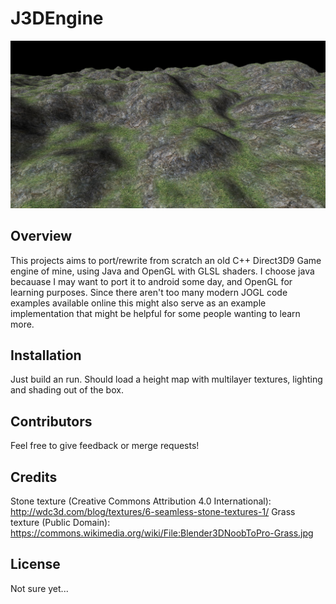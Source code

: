 # J3DEngine

![Screenshot of J3DEngine](https://github.com/augustr/j3dengine/raw/master/screenshot.jpg)

## Overview

This projects aims to port/rewrite from scratch an old C++ Direct3D9 Game engine of mine, using Java and OpenGL with GLSL shaders. I choose java becauase I may want to port it to android some day, and OpenGL for learning purposes. Since there aren't too many modern JOGL code examples available online this might also serve as an example implementation that might be helpful for some people wanting to learn more.

## Installation

Just build an run. Should load a height map with multilayer textures, lighting and shading out of the box.

## Contributors

Feel free to give feedback or merge requests!

## Credits

Stone texture (Creative Commons Attribution 4.0 International): http://wdc3d.com/blog/textures/6-seamless-stone-textures-1/
Grass texture (Public Domain): https://commons.wikimedia.org/wiki/File:Blender3DNoobToPro-Grass.jpg

## License

Not sure yet...
